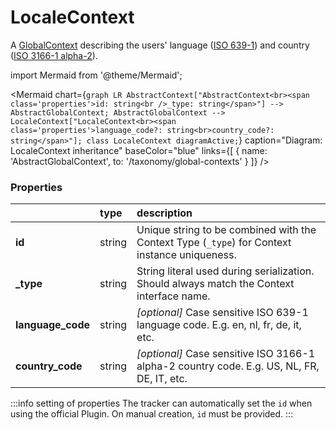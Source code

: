 # LocaleContext

A [GlobalContext](/taxonomy/reference/global-contexts/overview.md) describing the users' language ([ISO 639-1](https://en.wikipedia.org/wiki/List_of_ISO_639-1_codes)) and country ([ISO 3166-1 alpha-2](https://en.wikipedia.org/wiki/ISO_3166-1_alpha-2#Officially_assigned_code_elements)).

import Mermaid from '@theme/Mermaid';

<Mermaid chart={`
	graph LR
        AbstractContext["AbstractContext<br><span class='properties'>id: string<br />_type: string</span>"] --> AbstractGlobalContext;
        AbstractGlobalContext --> LocaleContext["LocaleContext<br><span class='properties'>language_code?: string<br>country_code?: string</span>"];
    class LocaleContext diagramActive;
`} 
  caption="Diagram: LocaleContext inheritance" 
  baseColor="blue" 
  links={[
        { name: 'AbstractGlobalContext', to: '/taxonomy/global-contexts' }
]}
/>

### Properties
|                   | type   | description                                                                                   |
|:------------------|:-------|:----------------------------------------------------------------------------------------------|
| **id**            | string | Unique string to be combined with the Context Type (`_type`) for Context instance uniqueness. |
| **_type**         | string | String literal used during serialization. Should always match the Context interface name.     |
| **language_code** | string | _[optional]_ Case sensitive ISO 639-1 language code. E.g. en, nl, fr, de, it, etc.            |
| **country_code**  | string | _[optional]_ Case sensitive ISO 3166-1 alpha-2 country code. E.g. US, NL, FR, DE, IT, etc.    |

:::info setting of properties
The tracker can automatically set the `id` when using the official Plugin. On manual creation, `id` must be provided. 
:::
